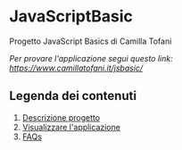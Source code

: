 # JavaScriptBasic
Progetto JavaScript Basics di Camilla Tofani

*Per provare l'applicazione segui questo link: https://www.camillatofani.it/jsbasic/*

## Legenda dei contenuti
1. [Descrizione progetto](#descrizione)
2. [Visualizzare l'applicazione](#app)
5. [FAQs](#faqs)
